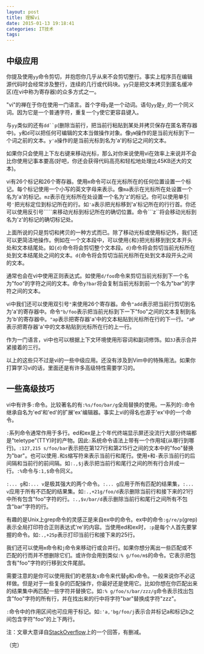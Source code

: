 ```yaml
---
layout: post
title: 理解vi
date: 2015-01-13 19:18:41
categories: IT技术
tags:
---
```


## 中级应用 ##

你提及使用`yy`命令剪切，并抱怨你几乎从来不会剪切整行。事实上程序员在编辑源代码时会经常涉及整行，连续的几行或代码块。`yy`只是把文本拷贝到匿名缓冲区(在vi中称为寄存器)的众多方式之一。

"vi"的禅在于你在使用一门语言。首个字母`y`是一个动词。语句`yy`是`y_`的一个同义词。因为它是一个普通字符，重复一个`y`使它更容县键入。

与`yy`类似的还有`dd``p`(删除当前行，把当前行粘贴到某处并拷贝保存在匿名寄存器中)。`y`和`d`可以把任何可编辑的文本当做操作对象。像`yW`操作的是当前光标到下一个词之前的文本。`y'a`操作的是当前光标到名为'a'的标记之间的文本。

如果你只会使用上下左右键来移动光标，那么对你来说使用vi在效率上来说并不会比你使用记事本要高(好吧，你还会获得代码高亮和轻松地处理比45KB还大的文本)。

vi有26个标记和26个寄存器。使用`m`命令可以在光标所在的任何位置设置一个标记。每个标记使用一个小写的英文字母来表示。像`ma`表示在光标所在处设置一个名为'a'的标记。`mz`表示在光标所在处设置一个名为'z'的标记。你可以使用单引号`'`把光标定位到标记所在的行。如`'a`表示把光标移到'a'标记所在的行行首。你还可以使用反引号`````来移动光标到标记所在的确切位置。命令```z``将会移动光标到名为'z'的标记的确切标记处。

上面所说的只是剪切和拷贝的一种方式而已。除了移动光标或使用标记外，我们还可以更简洁地操作。例如在一个文本段中，可以使用`{`和`}`把光标移到到文本开头处和文本结尾处。如`{d}`命令将会剪切整个文本段。`d}`命令将会剪切当前光标所在处到文本结尾处之间的文本。`d{`命令将会剪切当前光标所在处到文本段开头之间的文本。

通常也会在vi中使用正则表达式。如使用`d/foo`命令来剪切当前光标到下一个名为"foo"的字符之间的文本。命令`y?bar`将会复制当前光标到前一个名为"bar"的字符之间的文本。

vi中我们还可以使用双引号`"`来使用26个寄存器。命令`"add`表示把当前行剪切到名为'a'的寄存器中。命令`"b/foo`表示把当前光标到下一下"foo"之间的文本复制到名为'b'的寄存器中。`"ap`表示把寄存器'a'中的文本粘贴到光标所在行的下一行。`"aP`表示把寄存器'a'中的文本粘贴到光标所在行的上一行。

作为一门语言，vi中也可以根据上下文环境使用形容词和副词修饰。如`3J`表示合并紧接着的三行。

以上的这些只不过是vi的一些中级应用。还没有涉及到Vim中的特殊用法。如果你打算学习vi的话，里面还是有许多高级特性需要学习的。

## 一些高级技巧 ##

vi中有许多`:`命令。比较著名的有`:%s/foo/bar/g`全局替换的使用。一系列的`:`命令继承自名为'ed'和'ed'的扩展'ex'编辑器。事实上vi的得名也源于'ex'中的一个命令。

`:`系列命令通常作用于多行。ed和ex是上个年代终端显示屏还没流行大部分终端都是"teletype"(TTY)时的产物。因此`:`系统命令语法上带有一个作用域(从哪行到哪行)。`:127,215
s/foo/bar`表示把在第127行和第215行之间的文本中的"foo"替换为"bar"。也可以使用`.`和`$`缩写符来表示当前行和尾行。使用`+`和`-`表示当前行的后间隔和当前行的前间隔。如`:.,$j`表示把当前行和尾行之间的所有行合并成一行。`:%`命令与`:1,$`命令同义。

`:... g`和`:... v`是极其强大的两个命令。`:... g`应用于所有匹配的结果集，`:...
v`应用于所有不匹配的结果集。如`:.,+21g/foo/d`表示删除当前行和接下来的21行中所有包含"foo"字符的行。`:.,$v/bar/d`表示删除当前行和尾行之间所有不包含"bar"字符的行。

有趣的是Unix上grep命令的灵感正是来自ex中的命令。ex中的命令`:g/re/p`(grep)表示全局打印符合正则表达式're'的内容。当使用ed和ex时，`:p`是每个人首先要掌握的命令。如`:.,+25p`表示打印当前行和接下来的25行。

我们还可以使用`m`命令和`j`命令来移动行或合并行。如果你想分离出一些匹配或不匹配的行而并不想删除它们。或许你会用到类似`:%
g/foo/m$`的命令。它表示把包含有"foo"字符的行移到文件尾部。

需要注意的是你可以使用我们的老朋友`s`命令来代替`g`和`v`命令。一般来说你不必这样做。但是对于一些复杂的匹配操作，你最好还是使用它。比如你想在你匹配出来的结果集中再匹配一些字符并替换它。如`:%
g/foo/s/bar/zzz/g`命令表示找出包含"foo"字符的所有行，并在找出来的行中将字符"bar"替换成字符"zzz"。

`:`命令中的作用区间也可应用于标记。如`:'a,'bg/foo/j`表示合并标记a和标记b之间包含字符"foo"的上下两行。

注：文章大意译自[StackOverflow](http://stackoverflow.com/questions/1218390/what-is-your-most-productive-shortcut-with-vim?page=1&tab=votes#tab-top "dd")上的一个回答，有删减。

（完）
